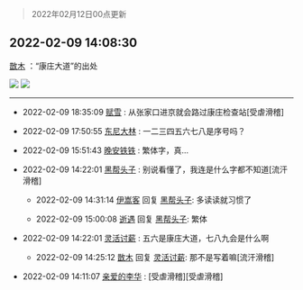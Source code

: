 > 2022年02月12日00点更新
<link rel="stylesheet" href="https://cdn.jsdelivr.net/gh/taotie6/sampleJSON@main/css/photo_show.css">
<meta name="referrer" content="no-referrer" />


 ## 2022-02-09 14:08:30 

 [㪚木](https://www.coolapk.com/feed/33414408?shareKey=ZTE3OGMxMTMyNDg1NjIwMzY2OGU~) ：“康庄大道”的出处 

<div class="album">
<img class="img-item" src="https://image.coolapk.com/feed/2022/0209/14/1081091_1574e884_6908_7812_518@1080x974.jpeg" />
<img class="img-item" src="https://image.coolapk.com/feed/2022/0209/14/1081091_c8026c54_6908_782_59@1080x989.jpeg" />
</div>

 ------- 

- 2022-02-09 18:35:09 [赋雪](uid=830651) : 从张家口进京就会路过康庄检查站[受虐滑稽] 

- 2022-02-09 17:50:55 [东尼大林](uid=1612569) : 一二三四五六七八是序号吗？ 

- 2022-02-09 15:51:43 [晚安铁铁](uid=2870621) : 繁体字，真… 

- 2022-02-09 14:22:01 [黑帮头子](uid=2838832) : 别说看懂了，我连是什么字都不知道[流汗滑稽] 

    - 2022-02-09 14:31:14 [伊嵩客](uid=1080769) 回复 [黑帮头子](uid=2838832): 多读读就习惯了 

    - 2022-02-09 15:00:08 [逝遇](uid=2589293) 回复 [黑帮头子](uid=2838832): 繁体 

- 2022-02-09 14:22:01 [灵活讨薪](uid=3337430) : 五六是康庄大道，七八九会是什么啊 

    - 2022-02-09 14:25:12 [㪚木](uid=1081091) 回复 [灵活讨薪](uid=3337430): 那不是写着嘛[流汗滑稽] 

- 2022-02-09 14:11:07 [亲爱的李华](uid=1323228) : [受虐滑稽][受虐滑稽] 

